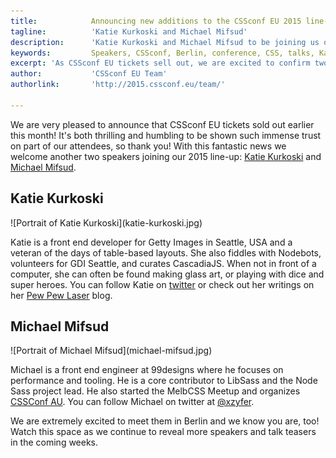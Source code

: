 ```yaml
---
title:            Announcing new additions to the CSSconf EU 2015 line-up
tagline:          'Katie Kurkoski and Michael Mifsud'
description:      'Katie Kurkoski and Michael Mifsud to be joining us on stage in Berlin this September'
keywords:         Speakers, CSSconf, Berlin, conference, CSS, talks, Katie, Kurkoski, Michael, Mifsud
excerpt: 'As CSSconf EU tickets sell out, we are excited to confirm two new additions to our 2015 line-up: Katie Kurkoski and Michael Mifsud'
author:           'CSSconf EU Team'
authorlink:       'http://2015.cssconf.eu/team/'

---
```


We are very pleased to announce that CSSconf EU tickets sold out earlier this month! It's both thrilling and humbling to be shown such immense trust on part of our attendees, so thank you! With this fantastic news we welcome another two speakers joining our 2015 line-up: <a href="https://twitter.com/katiek2" target="_blank">Katie Kurkoski</a> and <a href="https://twitter.com/xzyfer" target="_blank">Michael Mifsud</a>.

## Katie Kurkoski

<div class="blog-img blog-img--right">
  ![Portrait of Katie Kurkoski](katie-kurkoski.jpg)
</div>

Katie is a front end developer for Getty Images in Seattle, USA and a veteran of the days of table-based layouts. She also fiddles with Nodebots, volunteers for GDI Seattle, and curates CascadiaJS. When not in front of a computer, she can often be found making glass art, or playing with dice and super heroes. You can follow Katie on <a href="https://twitter.com/katiek2" target="_blank">twitter</a> or check out her writings on her <a href="http://www.pewpewlaser.com/" target="_blank">Pew Pew Laser</a> blog.

## Michael Mifsud

<div class="blog-img blog-img--right">
  ![Portrait of Michael Mifsud](michael-mifsud.jpg)
</div>

Michael is a front end engineer at 99designs where he focuses on performance and tooling. He is a core contributor to LibSass and the Node Sass project lead. He also started the MelbCSS Meetup and organizes <a href="http://2015.cssconf.com.au/" target="_blank">CSSConf AU</a>. You can follow Michael on twitter at <a href="https://twitter.com/xzyfer" target="_blank">@xzyfer</a>.

We are extremely excited to meet them in Berlin and we know you are, too! Watch this space as we continue to reveal more speakers and talk teasers in the coming weeks.
